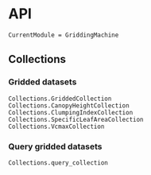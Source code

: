 # API
```@meta
CurrentModule = GriddingMachine
```


## Collections

### Gridded datasets
```@docs
Collections.GriddedCollection
Collections.CanopyHeightCollection
Collections.ClumpingIndexCollection
Collections.SpecificLeafAreaCollection
Collections.VcmaxCollection
```

### Query gridded datasets
```@docs
Collections.query_collection
```

